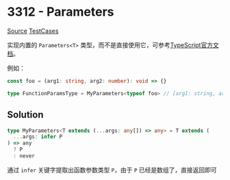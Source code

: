 # 3312 - Parameters

[Source](https://github.com/lybenson/ts-checker/blob/master/src/3312-easy-parameters/template.ts) [TestCases]((https://github.com/lybenson/ts-checker/blob/master/src/3312-easy-parameters/test-cases.ts))

实现内置的 `Parameters<T>` 类型，而不是直接使用它，可参考[TypeScript官方文档](https://www.typescriptlang.org/docs/handbook/utility-types.html#parameterstype)。

例如：

```ts
const foo = (arg1: string, arg2: number): void => {}

type FunctionParamsType = MyParameters<typeof foo> // [arg1: string, arg2: number]
```

## Solution

```ts
type MyParameters<T extends (...args: any[]) => any> = T extends (
  ...args: infer P
) => any
  ? P
  : never
```

通过 `infer` 关键字提取出函数参数类型 `P`，由于 `P` 已经是数组了，直接返回即可
